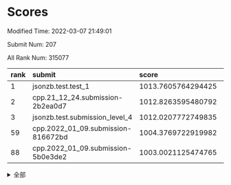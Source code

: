 # Scores

Modified Time: 2022-03-07 21:49:01

Submit Num: 207

All Rank Num: 315077

| rank |               submit               |       score        |       sigma        | pk_num |
| :--- | :--------------------------------- | :----------------- | :----------------- | :----- |
| 1    | jsonzb.test.test_1                 | 1013.7605764294425 | 0.8388498532159968 | 6084   |
| 2    | cpp.21_12_24.submission-2b2ea0d7   | 1012.8263595480792 | 0.7964905180825886 | 6088   |
| 3    | jsonzb.test.submission_level_4     | 1012.0207772749835 | 0.8133780981888434 | 6086   |
| 59   | cpp.2022_01_09.submission-816672bd | 1004.3769722919982 | 0.7203011773795224 | 6090   |
| 88   | cpp.2022_01_09.submission-5b0e3de2 | 1003.0021125474765 | 0.7034266186294426 | 6093   |


<details>
<summary>全部</summary>

| rank |                 submit                 |       score        |       sigma        | pk_num |
| :--- | :------------------------------------- | :----------------- | :----------------- | :----- |
| 1    | jsonzb.test.test_1                     | 1013.7605764294425 | 0.8388498532159968 | 6084   |
| 2    | cpp.21_12_24.submission-2b2ea0d7       | 1012.8263595480792 | 0.7964905180825886 | 6088   |
| 3    | jsonzb.test.submission_level_4         | 1012.0207772749835 | 0.8133780981888434 | 6086   |
| 4    | gobigger.level_3.submission_level_3_38 | 1011.585841186126  | 0.7860294606534648 | 6088   |
| 5    | gobigger.level_3.submission_level_3_44 | 1011.1692195650903 | 0.7673067824995357 | 6093   |
| 6    | gobigger.level_3.submission_level_3_42 | 1011.166627248005  | 0.7926505853051184 | 6087   |
| 7    | gobigger.level_3.submission_level_3_11 | 1011.0314887071727 | 0.791365968138388  | 6085   |
| 8    | gobigger.level_3.submission_level_3_19 | 1010.9248071294825 | 0.7620180385532103 | 6092   |
| 9    | gobigger.level_3.submission_level_3_13 | 1010.7868552681207 | 0.7689879871748219 | 6089   |
| 10   | gobigger.level_3.submission_level_3_36 | 1010.7201008205254 | 0.757026530800181  | 6091   |
| 11   | gobigger.level_3.submission_level_3_22 | 1010.6605772118712 | 0.7679312005880392 | 6090   |
| 12   | gobigger.level_3.submission_level_3_43 | 1010.6516079630363 | 0.7828142945761087 | 6090   |
| 13   | gobigger.level_3.submission_level_3_10 | 1010.624822950433  | 0.7661588430362334 | 6081   |
| 14   | gobigger.level_3.submission_level_3_49 | 1010.5877910499976 | 0.7469996517556043 | 6091   |
| 15   | gobigger.level_3.submission_level_3_16 | 1010.5769570767432 | 0.7673745694066132 | 6088   |
| 16   | gobigger.level_3.submission_level_3_46 | 1010.5763117105322 | 0.7607370709571417 | 6084   |
| 17   | gobigger.level_3.submission_level_3_31 | 1010.5131071994697 | 0.7647255007595619 | 6086   |
| 18   | gobigger.level_3.submission_level_3_6  | 1010.4679488625105 | 0.7515314235132572 | 6087   |
| 19   | gobigger.level_3.submission_level_3_26 | 1010.3522334110077 | 0.764234131884756  | 6089   |
| 20   | gobigger.level_3.submission_level_3_48 | 1010.2769857724566 | 0.7614522877562162 | 6088   |
| 21   | gobigger.level_3.submission_level_3_17 | 1010.2059546428071 | 0.7745726277353205 | 6084   |
| 22   | gobigger.level_3.submission_level_3_7  | 1010.1751653043955 | 0.776157310687221  | 6089   |
| 23   | gobigger.level_3.submission_level_3_4  | 1010.1508717626341 | 0.7807743976392043 | 6090   |
| 24   | gobigger.level_3.submission_level_3_39 | 1010.1022894269139 | 0.7547287178988744 | 6088   |
| 25   | gobigger.level_3.submission_level_3_23 | 1010.0682088730467 | 0.7448980981758888 | 6088   |
| 26   | gobigger.level_3.submission_level_3_21 | 1010.0129753563847 | 0.7728919983921522 | 6087   |
| 27   | gobigger.level_3.submission_level_3_33 | 1009.9632626798355 | 0.7266546989436449 | 6085   |
| 28   | gobigger.level_3.submission_level_3_30 | 1009.8860699307327 | 0.7487108153781206 | 6088   |
| 29   | gobigger.level_3.submission_level_3_2  | 1009.7905053520653 | 0.760289973336499  | 6091   |
| 30   | gobigger.level_3.submission_level_3_18 | 1009.7439649359435 | 0.7578481634273125 | 6085   |
| 31   | gobigger.level_3.submission_level_3_24 | 1009.6967182643037 | 0.7498596533874843 | 6092   |
| 32   | gobigger.level_3.submission_level_3_8  | 1009.678888534644  | 0.7645039775724206 | 6089   |
| 33   | gobigger.level_3.submission_level_3_14 | 1009.6055537216257 | 0.7652141027601775 | 6089   |
| 34   | gobigger.level_3.submission_level_3_41 | 1009.5819792304865 | 0.7734807893172974 | 6089   |
| 35   | gobigger.level_3.submission_level_3_1  | 1009.5294731399149 | 0.7558894285837366 | 6088   |
| 36   | gobigger.level_3.submission_level_3_40 | 1009.4009310766046 | 0.7398144317615492 | 6092   |
| 37   | gobigger.level_3.submission_level_3_12 | 1009.3599677762002 | 0.7505045120897971 | 6086   |
| 38   | gobigger.level_3.submission_level_3_5  | 1009.3218598829183 | 0.7466421402018237 | 6090   |
| 39   | gobigger.level_3.submission_level_3_9  | 1009.3194613149818 | 0.7808664240413034 | 6089   |
| 40   | gobigger.level_3.submission_level_3_28 | 1009.2641984275467 | 0.7602982950267713 | 6086   |
| 41   | gobigger.level_3.submission_level_3_47 | 1009.1447635161451 | 0.7821385449297127 | 6091   |
| 42   | gobigger.level_3.submission_level_3_20 | 1009.0474618871903 | 0.7725984212096751 | 6087   |
| 43   | gobigger.level_3.submission_level_3_29 | 1008.9844941978108 | 0.7400323868081905 | 6090   |
| 44   | gobigger.level_3.submission_level_3_34 | 1008.9557471207736 | 0.7573831726776271 | 6089   |
| 45   | gobigger.level_3.submission_level_3_32 | 1008.9183340240376 | 0.7410771808371216 | 6084   |
| 46   | gobigger.level_3.submission_level_3_37 | 1008.8172893369889 | 0.7607004534995537 | 6091   |
| 47   | gobigger.level_3.submission_level_3_27 | 1008.8088949969396 | 0.7606908260487582 | 6087   |
| 48   | gobigger.level_3.submission_level_3_3  | 1008.7517139303793 | 0.7410465012069734 | 6082   |
| 49   | gobigger.level_3.submission_level_3_35 | 1008.6163170063232 | 0.7410256028638933 | 6085   |
| 50   | gobigger.level_3.submission_level_3_45 | 1008.5769402136988 | 0.758933405319303  | 6085   |
| 51   | gobigger.level_3.submission_level_3_0  | 1008.4503792648273 | 0.7402174026750599 | 6088   |
| 52   | gobigger.level_3.submission_level_3_25 | 1008.3946332141192 | 0.7384360312447129 | 6085   |
| 53   | gobigger.level_3.submission_level_3_15 | 1008.3553610828593 | 0.7716405771820379 | 6088   |
| 54   | gobigger.level_1.submission_level_1_39 | 1005.2067733428245 | 0.7275494034257655 | 6088   |
| 55   | gobigger.level_1.submission_level_1_36 | 1004.610202162157  | 0.7211904218004463 | 6087   |
| 56   | gobigger.level_1.submission_level_1_44 | 1004.598616608882  | 0.7096913616127093 | 6092   |
| 57   | gobigger.level_1.submission_level_1_32 | 1004.550149831246  | 0.7181789593444546 | 6085   |
| 58   | gobigger.level_1.submission_level_1_34 | 1004.4085197411949 | 0.708367491246992  | 6090   |
| 59   | cpp.2022_01_09.submission-816672bd     | 1004.3769722919982 | 0.7203011773795224 | 6090   |
| 60   | gobigger.level_1.submission_level_1_47 | 1004.0753263207744 | 0.7181269663904292 | 6086   |
| 61   | gobigger.level_1.submission_level_1_29 | 1003.9917758148215 | 0.7288406020966914 | 6088   |
| 62   | gobigger.level_1.submission_level_1_26 | 1003.9618567967075 | 0.7183999288128611 | 6087   |
| 63   | gobigger.level_1.submission_level_1_42 | 1003.9614293268766 | 0.7125480162857172 | 6087   |
| 64   | gobigger.level_1.submission_level_1_40 | 1003.9249853413992 | 0.7164349373267951 | 6091   |
| 65   | gobigger.level_1.submission_level_1_45 | 1003.8137456898729 | 0.7198868045734927 | 6091   |
| 66   | gobigger.level_1.submission_level_1_18 | 1003.7889802757769 | 0.7080982784634159 | 6091   |
| 67   | gobigger.level_1.submission_level_1_12 | 1003.7456602608689 | 0.7158088079630043 | 6089   |
| 68   | gobigger.level_1.submission_level_1_14 | 1003.7363998304984 | 0.7204586288097437 | 6088   |
| 69   | gobigger.level_1.submission_level_1_38 | 1003.7302439379346 | 0.7259188041161871 | 6086   |
| 70   | gobigger.level_1.submission_level_1_27 | 1003.6912570897795 | 0.7178684201839267 | 6094   |
| 71   | gobigger.level_1.submission_level_1_31 | 1003.689097796241  | 0.7199435892230247 | 6085   |
| 72   | gobigger.level_1.submission_level_1_10 | 1003.6652039050311 | 0.7062935962330592 | 6087   |
| 73   | gobigger.level_1.submission_level_1_4  | 1003.6310213961219 | 0.7196401766197943 | 6089   |
| 74   | gobigger.level_1.submission_level_1_1  | 1003.6302533425469 | 0.7188810919910226 | 6090   |
| 75   | gobigger.level_1.submission_level_1_21 | 1003.5376364797664 | 0.7124119970313793 | 6086   |
| 76   | gobigger.level_1.submission_level_1_22 | 1003.502058201675  | 0.7143267576890825 | 6088   |
| 77   | gobigger.level_1.submission_level_1_41 | 1003.4760251194051 | 0.7189908387891925 | 6085   |
| 78   | gobigger.level_1.submission_level_1_49 | 1003.4024997509486 | 0.7208846463962202 | 6089   |
| 79   | gobigger.level_1.submission_level_1_46 | 1003.4012757107756 | 0.7256925362173935 | 6089   |
| 80   | gobigger.level_1.submission_level_1_19 | 1003.3935769133642 | 0.7190388162861551 | 6089   |
| 81   | gobigger.level_1.submission_level_1_0  | 1003.3779954580008 | 0.7087649131326421 | 6085   |
| 82   | gobigger.level_1.submission_level_1_5  | 1003.3675590944613 | 0.7213373903349861 | 6089   |
| 83   | gobigger.level_1.submission_level_1_37 | 1003.2807004839891 | 0.7162700290413495 | 6090   |
| 84   | gobigger.level_1.submission_level_1_17 | 1003.1174863151888 | 0.7170201363369304 | 6088   |
| 85   | gobigger.level_1.submission_level_1_24 | 1003.0966810905255 | 0.7171066441911158 | 6085   |
| 86   | gobigger.level_1.submission_level_1_3  | 1003.0871181437138 | 0.717826013245946  | 6090   |
| 87   | gobigger.level_1.submission_level_1_20 | 1003.0204507251594 | 0.7169558952847664 | 6091   |
| 88   | cpp.2022_01_09.submission-5b0e3de2     | 1003.0021125474765 | 0.7034266186294426 | 6093   |
| 89   | gobigger.level_1.submission_level_1_8  | 1002.9500350453234 | 0.7156819847177407 | 6091   |
| 90   | gobigger.level_1.submission_level_1_33 | 1002.867578317155  | 0.7184749056796338 | 6089   |
| 91   | gobigger.level_1.submission_level_1_23 | 1002.8546441830243 | 0.7276224581038271 | 6093   |
| 92   | gobigger.level_1.submission_level_1_11 | 1002.7967440680003 | 0.7145021769044005 | 6084   |
| 93   | gobigger.level_1.submission_level_1_13 | 1002.7648896024612 | 0.7135825075949651 | 6088   |
| 94   | gobigger.level_1.submission_level_1_30 | 1002.7599420376029 | 0.7153287376742671 | 6093   |
| 95   | gobigger.level_1.submission_level_1_2  | 1002.709814770199  | 0.7165838346976927 | 6078   |
| 96   | gobigger.level_1.submission_level_1_43 | 1002.7086407497045 | 0.7246823342754255 | 6087   |
| 97   | gobigger.level_1.submission_level_1_25 | 1002.6886580167675 | 0.716486001120209  | 6089   |
| 98   | gobigger.level_1.submission_level_1_48 | 1002.4959243795548 | 0.7121235470815596 | 6088   |
| 99   | gobigger.level_1.submission_level_1_28 | 1002.4623755814866 | 0.7144588070367556 | 6089   |
| 100  | gobigger.level_1.submission_level_1_9  | 1002.453145484569  | 0.7103890442718089 | 6087   |
| 101  | gobigger.level_1.submission_level_1_7  | 1002.4223818540017 | 0.7116417349134331 | 6087   |
| 102  | gobigger.level_1.submission_level_1_6  | 1002.1291513709248 | 0.7125462167066963 | 6083   |
| 103  | gobigger.level_1.submission_level_1_15 | 1002.0110835220769 | 0.7047107531317555 | 6092   |
| 104  | gobigger.level_1.submission_level_1_16 | 1001.8350309008777 | 0.7108847025824296 | 6087   |
| 105  | gobigger.level_1.submission_level_1_35 | 1001.789663937995  | 0.7053535571086189 | 6087   |
| 106  | gobigger.random.submission_random_8    | 997.9274677411313  | 0.7111128409889069 | 6094   |
| 107  | gobigger.random.submission_random_18   | 997.6180274964585  | 0.6934272261501407 | 6089   |
| 108  | gobigger.random.submission_random_0    | 997.269262638309   | 0.6976225102584968 | 6090   |
| 109  | gobigger.random.submission_random_17   | 997.139482820854   | 0.7017997087336977 | 6090   |
| 110  | gobigger.random.submission_random_32   | 997.0876435767055  | 0.7015631361862477 | 6088   |
| 111  | gobigger.random.submission_random_30   | 996.9732189513724  | 0.6970250177338632 | 6090   |
| 112  | gobigger.random.submission_random_5    | 996.7937482498573  | 0.7099251744451202 | 6088   |
| 113  | gobigger.random.submission_random_26   | 996.7712273939388  | 0.7023637852621673 | 6089   |
| 114  | gobigger.random.submission_random_16   | 996.7046871566549  | 0.7165360820999673 | 6087   |
| 115  | gobigger.random.submission_random_9    | 996.6427319454076  | 0.7147341051532522 | 6086   |
| 116  | gobigger.random.submission_random_33   | 996.60164383597    | 0.7050200619567146 | 6086   |
| 117  | gobigger.random.submission_random_40   | 996.5854771728074  | 0.7235600006343014 | 6088   |
| 118  | gobigger.random.submission_random_42   | 996.4943365537011  | 0.6988389684522486 | 6086   |
| 119  | gobigger.random.submission_random_7    | 996.4891057144745  | 0.7180006691949943 | 6089   |
| 120  | gobigger.random.submission_random_22   | 996.4884062722113  | 0.7137971311171224 | 6087   |
| 121  | gobigger.random.submission_random_36   | 996.4814907856874  | 0.6972183094467421 | 6084   |
| 122  | gobigger.random.submission_random_41   | 996.4551603564531  | 0.7020266660213821 | 6091   |
| 123  | gobigger.random.submission_random_48   | 996.3988010298839  | 0.7063825031693654 | 6089   |
| 124  | gobigger.random.submission_random_29   | 996.1840047205595  | 0.6992697510850971 | 6089   |
| 125  | gobigger.random.submission_random_6    | 996.182226045561   | 0.7058220486905374 | 6086   |
| 126  | gobigger.random.submission_random_1    | 996.1721202804188  | 0.7053054878042796 | 6091   |
| 127  | gobigger.random.submission_random_28   | 996.1261905371368  | 0.700472055441187  | 6090   |
| 128  | gobigger.random.submission_random_13   | 996.1057051478433  | 0.7060540504403023 | 6091   |
| 129  | gobigger.random.submission_random_20   | 996.0747132628519  | 0.7109199920405971 | 6090   |
| 130  | gobigger.random.submission_random_44   | 996.0408105538203  | 0.7149766209417645 | 6085   |
| 131  | gobigger.random.submission_random_23   | 995.9790293866432  | 0.7185567670944768 | 6090   |
| 132  | gobigger.random.submission_random_31   | 995.9506964423906  | 0.7032034470807077 | 6092   |
| 133  | gobigger.random.submission_random_21   | 995.8881505657172  | 0.7030432538502075 | 6088   |
| 134  | gobigger.random.submission_random_49   | 995.8484727077717  | 0.7083138225658    | 6091   |
| 135  | gobigger.random.submission_random_14   | 995.8316771159133  | 0.6994020133790047 | 6086   |
| 136  | gobigger.random.submission_random_38   | 995.827761148557   | 0.7096648894932819 | 6087   |
| 137  | gobigger.random.submission_random_25   | 995.78292252598    | 0.7029243025432208 | 6085   |
| 138  | gobigger.random.submission_random_10   | 995.7720929680573  | 0.7102523862259483 | 6090   |
| 139  | gobigger.random.submission_random_37   | 995.7244791508357  | 0.7128504418059295 | 6090   |
| 140  | gobigger.random.submission_random_11   | 995.7158057897229  | 0.7146821120662824 | 6092   |
| 141  | gobigger.random.submission_random_39   | 995.6803567226251  | 0.7176114999139871 | 6091   |
| 142  | gobigger.random.submission_random_27   | 995.6650602281663  | 0.7114910941442752 | 6090   |
| 143  | gobigger.random.submission_random_3    | 995.6621627044898  | 0.71698188929239   | 6088   |
| 144  | gobigger.random.submission_random_47   | 995.6539072010291  | 0.7177824373998704 | 6091   |
| 145  | gobigger.random.submission_random_34   | 995.6480836745374  | 0.6996520884024161 | 6082   |
| 146  | gobigger.random.submission_random_43   | 995.6241453104649  | 0.706512278470157  | 6087   |
| 147  | gobigger.random.submission_random_46   | 995.5753290851256  | 0.7153157003150881 | 6092   |
| 148  | gobigger.random.submission_random_45   | 995.5477165372345  | 0.7098556622118121 | 6082   |
| 149  | gobigger.random.submission_random_15   | 995.3319936995844  | 0.7225176989618125 | 6082   |
| 150  | gobigger.random.submission_random_4    | 995.2696777885567  | 0.7045505303690963 | 6093   |
| 151  | gobigger.random.submission_random_2    | 995.0507880671454  | 0.7069833804552133 | 6085   |
| 152  | gobigger.random.submission_random_24   | 995.0130091081229  | 0.7238801200662623 | 6087   |
| 153  | gobigger.random.submission_random_12   | 994.8072971047453  | 0.7139108545287428 | 6090   |
| 154  | gobigger.random.submission_random_35   | 994.4457535056109  | 0.7120878100771694 | 6091   |
| 155  | gobigger.level_2.submission_level_2_28 | 994.4076346947853  | 0.7444004330707661 | 6096   |
| 156  | gobigger.random.submission_random_19   | 994.2826228758471  | 0.721415555337711  | 6080   |
| 157  | gobigger.level_2.submission_level_2_7  | 994.2723532307076  | 0.7324300581847484 | 6090   |
| 158  | gobigger.level_2.submission_level_2_32 | 994.0382791758161  | 0.7467878914386639 | 6091   |
| 159  | gobigger.level_2.submission_level_2_34 | 993.641296010747   | 0.7307923201939024 | 6089   |
| 160  | gobigger.level_2.submission_level_2_33 | 993.3095013068603  | 0.7366271228267264 | 6089   |
| 161  | gobigger.level_2.submission_level_2_39 | 993.2951794683004  | 0.7264838851266684 | 6093   |
| 162  | gobigger.level_2.submission_level_2_15 | 993.2511484060393  | 0.7458440705888122 | 6088   |
| 163  | gobigger.level_2.submission_level_2_30 | 993.1080076369882  | 0.7354139240095636 | 6092   |
| 164  | gobigger.level_2.submission_level_2_2  | 993.058151886792   | 0.7424111761184167 | 6088   |
| 165  | gobigger.level_2.submission_level_2_43 | 993.0215116985844  | 0.7246346803227589 | 6088   |
| 166  | gobigger.level_2.submission_level_2_48 | 993.007032562666   | 0.7440694644319893 | 6088   |
| 167  | gobigger.level_2.submission_level_2_42 | 993.0030754149365  | 0.7223708974000281 | 6085   |
| 168  | gobigger.level_2.submission_level_2_18 | 992.8872245192151  | 0.7384773239359776 | 6090   |
| 169  | gobigger.level_2.submission_level_2_25 | 992.8615283237003  | 0.7359657947545967 | 6091   |
| 170  | gobigger.level_2.submission_level_2_38 | 992.8371915728828  | 0.7376153136690783 | 6089   |
| 171  | gobigger.level_2.submission_level_2_3  | 992.8175487432658  | 0.7436687668891168 | 6089   |
| 172  | gobigger.level_2.submission_level_2_23 | 992.7695786953658  | 0.7417926089966682 | 6089   |
| 173  | gobigger.level_2.submission_level_2_36 | 992.6217404257286  | 0.7542979383213166 | 6089   |
| 174  | gobigger.level_2.submission_level_2_21 | 992.6182670934649  | 0.7363647782795656 | 6092   |
| 175  | gobigger.level_2.submission_level_2_49 | 992.5726797097578  | 0.7261823048756183 | 6090   |
| 176  | gobigger.level_2.submission_level_2_12 | 992.3839507841685  | 0.7602150182057266 | 6086   |
| 177  | gobigger.level_2.submission_level_2_4  | 992.3781821021648  | 0.7646871216417273 | 6086   |
| 178  | gobigger.level_2.submission_level_2_8  | 992.3712105047675  | 0.7342492349039301 | 6088   |
| 179  | gobigger.level_2.submission_level_2_16 | 992.3489077366323  | 0.7503223687346143 | 6092   |
| 180  | gobigger.level_2.submission_level_2_5  | 992.337168599199   | 0.7426870028864828 | 6089   |
| 181  | gobigger.level_2.submission_level_2_13 | 992.1902073512135  | 0.7533548537465047 | 6088   |
| 182  | gobigger.level_2.submission_level_2_19 | 992.1685338185313  | 0.7519906483781248 | 6090   |
| 183  | gobigger.level_2.submission_level_2_11 | 992.152832445337   | 0.7353683437211921 | 6092   |
| 184  | gobigger.level_2.submission_level_2_14 | 992.1098429190992  | 0.7350479579763773 | 6091   |
| 185  | gobigger.level_2.submission_level_2_9  | 991.8605851136117  | 0.7517327873360061 | 6092   |
| 186  | gobigger.level_2.submission_level_2_0  | 991.8130323015873  | 0.7403763316851648 | 6087   |
| 187  | gobigger.level_2.submission_level_2_45 | 991.8125466614787  | 0.7369996419876863 | 6086   |
| 188  | gobigger.level_2.submission_level_2_37 | 991.7233290226472  | 0.744252318853272  | 6090   |
| 189  | gobigger.level_2.submission_level_2_22 | 991.6832107416604  | 0.7515990749267636 | 6090   |
| 190  | gobigger.level_2.submission_level_2_44 | 991.6475405951379  | 0.7468893329431359 | 6087   |
| 191  | gobigger.level_2.submission_level_2_41 | 991.6462681029299  | 0.7485639933950731 | 6093   |
| 192  | gobigger.level_2.submission_level_2_10 | 991.6344374449573  | 0.7426049856663274 | 6093   |
| 193  | gobigger.level_2.submission_level_2_47 | 991.61930425252    | 0.7433193237096383 | 6092   |
| 194  | gobigger.level_2.submission_level_2_17 | 991.4674581814155  | 0.7573791322185562 | 6092   |
| 195  | gobigger.level_2.submission_level_2_27 | 991.4146469663534  | 0.7501516746918545 | 6087   |
| 196  | gobigger.level_2.submission_level_2_26 | 991.146596272444   | 0.7517218273680494 | 6088   |
| 197  | gobigger.level_2.submission_level_2_6  | 991.029940032816   | 0.7813729609704055 | 6088   |
| 198  | gobigger.level_2.submission_level_2_46 | 990.812727653791   | 0.7427154923006256 | 6086   |
| 199  | gobigger.level_2.submission_level_2_29 | 990.7807503548911  | 0.775123027637017  | 6092   |
| 200  | gobigger.level_2.submission_level_2_1  | 990.7807050214302  | 0.7600228066955933 | 6091   |
| 201  | gobigger.level_2.submission_level_2_20 | 990.514705357955   | 0.7692006738260966 | 6092   |
| 202  | gobigger.level_2.submission_level_2_24 | 990.3668521633341  | 0.7629391801306566 | 6091   |
| 203  | gobigger.level_2.submission_level_2_31 | 990.333752495518   | 0.7719760617410245 | 6090   |
| 204  | gobigger.level_2.submission_level_2_40 | 990.0171123041164  | 0.7604399902083515 | 6086   |
| 205  | gobigger.level_2.submission_level_2_35 | 989.6598280481242  | 0.7620428552515152 | 6088   |
| 206  | gobigger.none.submission_none_1        | 978.9484797397286  | 1.2756289851604483 | 6088   |
| 207  | gobigger.none.submission_none_0        | 976.633628406979   | 1.4469433542428467 | 6085   |

</details>